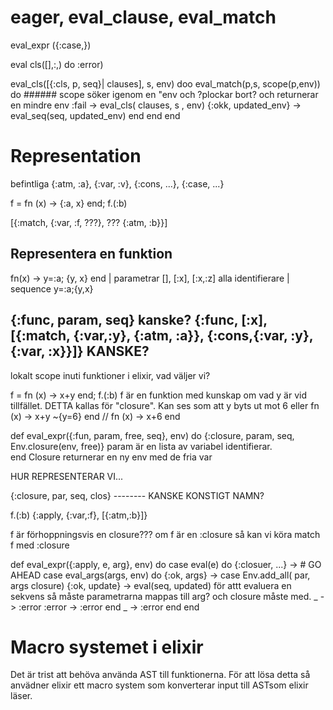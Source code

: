 # eager, eval_clause, eval_match
eval_expr ({:case,})

eval cls([],:,) do :error) 

eval_cls([{:cls, p, seq}| clauses], s, env) doo
    eval_match(p,s, scope(p,env)) do     ###### scope söker igenom en "env och ?plockar bort? och returnerar en mindre env
        :fail -> eval_cls( clauses, s , env)
        {:okk, updated_env} -> eval_seq(seq, updated_env)
        end
    end
end


# Representation
befintliga
{:atm, :a}, {:var, :v}, {:cons, ...}, {:case, ...}

f = fn (x) -> {:a, x} end; f.(:b)

[{:match, {:var, :f, ???}, ??? {:atm, :b}}]

Representera en funktion
-------------------------------------------------------------------------------
fn(x) -> y=:a; {y, x} end
  |
parametrar [], [:x], [:x,:z] alla identifierare
            |
   sequence y=:a;{y,x}

{:func, param, seq} kanske?
{:func, [:x], [{:match, {:var,:y}, {:atm, :a}}, {:cons,{:var, :y}, {:var, :x}}]} KANSKE?
-------------------------------------------------------------------------------

lokalt scope inuti funktioner i elixir, vad väljer vi?

f = fn (x) -> x+y end; f.(:b)
f är en funktion med kunskap om vad y är vid tillfället.
DETTA kallas för "closure". Kan ses som att y byts ut mot 6 eller
fn (x) -> x+y  ~{y=6} end    //    fn (x) -> x+6 end


def eval_expr({:fun, param, free, seq}, env) do
    {:closure, param, seq, Env.closure(env, free)} param är en lista av variabel identifierar.  
end                                                                  Closure returnerar en ny env med de fria var


HUR REPRESENTERAR VI...

{:closure, par, seq, clos} -------- KANSKE KONSTIGT NAMN?

f.(:b)
{:apply, {:var,:f}, [{:atm,:b}]}

f är förhoppningsvis en closure???  om f är en :closure så kan vi köra  match f med :closure

def eval_expr({:apply, e, arg}, env) do
    case eval(e) do
    {:closuer, ...} -> # GO AHEAD
     case eval_args(args, env) do
        {:ok, args} ->
            case Env.add_all( par, args closure)
            {:ok, update} ->
                eval(seq, updated) för attt evaluera en sekvens så måste parametrarna mappas till arg? och closure måste med.
            _ -> :error
        :error -> :error
        end
    _ -> :error
    end
end



# Macro systemet i elixir
Det är trist att behöva använda AST till funktionerna. För att lösa detta så  anvädner elixir ett macro system  som konverterar input till ASTsom elixir läser.


